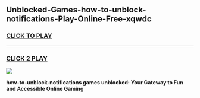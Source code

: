 
## Unblocked-Games-how-to-unblock-notifications-Play-Online-Free-xqwdc
<h3>
<a href="https://premium76.site?title=how-to-unblock-notifications&ref=26A">CLICK TO PLAY</a></h3>
<hr>

<h3>
<a href="https://premium76.site?title=how-to-unblock-notifications&ref=26A">CLICK 2 PLAY</a>
  
</h3>

<a href="https://premium76.site?title=how-to-unblock-notifications&ref=26A"><img src="https://clearcache.store/games.png"></a>


**how-to-unblock-notifications games unblocked: Your Gateway to Fun and Accessible Online Gaming**
